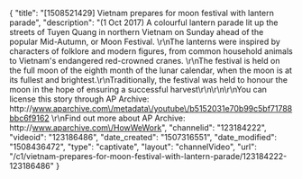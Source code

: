 {
    "title": "[1508521429] Vietnam prepares for moon festival with lantern parade",
    "description": "(1 Oct 2017) A colourful lantern parade lit up the streets of Tuyen Quang in northern Vietnam on Sunday ahead of the popular Mid-Autumn, or Moon Festival. \r\nThe lanterns were inspired by characters of folklore and modern figures, from common household animals to Vietnam's endangered red-crowned cranes. \r\nThe festival is held on the full moon of the eighth month of the lunar calendar, when the moon is at its fullest and brightest.\r\nTraditionally, the festival was held to honour the moon in the hope of ensuring a successful harvest\r\n\r\n\r\nYou can license this story through AP Archive: http:\/\/www.aparchive.com\/metadata\/youtube\/b5152031e70b99c5bf71788bbc6f9162 \r\nFind out more about AP Archive: http:\/\/www.aparchive.com\/HowWeWork",
    "channelid": "123184222",
    "videoid": "123186486",
    "date_created": "1507316551",
    "date_modified": "1508436472",
    "type": "captivate",
    "layout": "channelVideo",
    "url": "\/c1\/vietnam-prepares-for-moon-festival-with-lantern-parade\/123184222-123186486"
}
